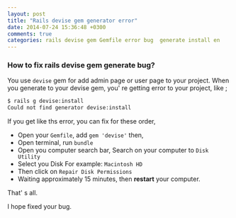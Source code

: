 ```yaml
---
layout: post
title: "Rails devise gem generator error"
date: 2014-07-24 15:36:48 +0300
comments: true
categories: rails devise gem Gemfile error bug  generate install en
---
```


### How to fix rails devise gem generate bug?

You use `devise` gem for add admin page or user page to your project. When you generate to your devise gem,
you' re getting error to your project,  like ;

```bash
$ rails g devise:install
Could not find generator devise:install
```

<!-- more -->

If you get like ths error, you can fix for these order,

- Open your `Gemfile`, add `gem 'devise'` then,
- Open terminal, run  `bundle`
- Open you computer search bar, Search on your computer to `Disk Utility`
- Select you Disk For example: `Macintosh HD`
- Then click on `Repair Disk Permissions`
- Waiting approximately 15 minutes, then **restart** your computer.

That' s all.

I hope fixed your bug.